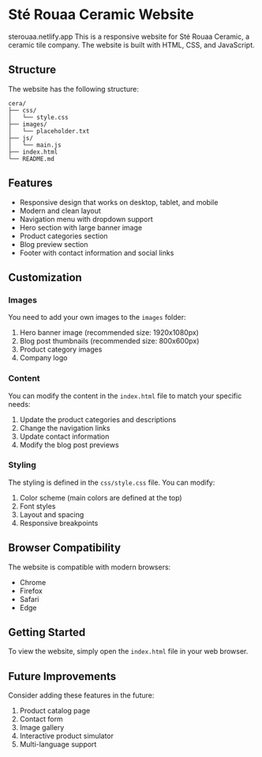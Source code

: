 # Sté Rouaa Ceramic Website
sterouaa.netlify.app
This is a responsive website for Sté Rouaa Ceramic, a ceramic tile company. The website is built with HTML, CSS, and JavaScript.

## Structure

The website has the following structure:

```
cera/
├── css/
│   └── style.css
├── images/
│   └── placeholder.txt
├── js/
│   └── main.js
├── index.html
└── README.md
```

## Features

- Responsive design that works on desktop, tablet, and mobile
- Modern and clean layout
- Navigation menu with dropdown support
- Hero section with large banner image
- Product categories section
- Blog preview section
- Footer with contact information and social links

## Customization

### Images

You need to add your own images to the `images` folder:

1. Hero banner image (recommended size: 1920x1080px)
2. Blog post thumbnails (recommended size: 800x600px)
3. Product category images
4. Company logo

### Content

You can modify the content in the `index.html` file to match your specific needs:

1. Update the product categories and descriptions
2. Change the navigation links
3. Update contact information
4. Modify the blog post previews

### Styling

The styling is defined in the `css/style.css` file. You can modify:

1. Color scheme (main colors are defined at the top)
2. Font styles
3. Layout and spacing
4. Responsive breakpoints

## Browser Compatibility

The website is compatible with modern browsers:

- Chrome
- Firefox
- Safari
- Edge

## Getting Started

To view the website, simply open the `index.html` file in your web browser.

## Future Improvements

Consider adding these features in the future:

1. Product catalog page
2. Contact form
3. Image gallery
4. Interactive product simulator
5. Multi-language support
